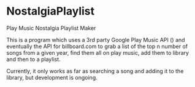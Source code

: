 # NostalgiaPlaylist
Play Music Nostalgia Playlist Maker

This is a program which uses a 3rd party Google Play Music API () and eventually the API for billboard.com to
grab a list of the top n number of songs from a given year, find them all on play music, add them to library and then
to a playlist.

Currently, it only works as far as searching a song and adding it to the library, but development is ongoing.
